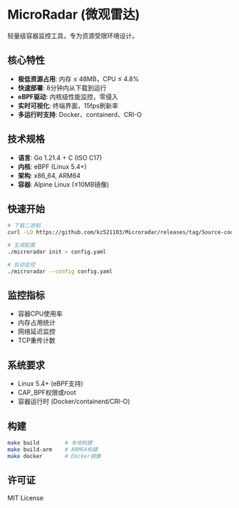 # MicroRadar (微观雷达)

轻量级容器监控工具，专为资源受限环境设计。

## 核心特性

- **极低资源占用**: 内存 ≤ 48MB，CPU ≤ 4.8%
- **快速部署**: 8分钟内从下载到运行
- **eBPF驱动**: 内核级性能监控，零侵入
- **实时可视化**: 终端界面，15fps刷新率
- **多运行时支持**: Docker、containerd、CRI-O

## 技术规格

- **语言**: Go 1.21.4 + C (ISO C17)
- **内核**: eBPF (Linux 5.4+)
- **架构**: x86_64, ARM64
- **容器**: Alpine Linux (≤10MB镜像)

## 快速开始

```bash
# 下载二进制
curl -LO https://github.com/kz521103/Microradar/releases/tag/Source-code

# 生成配置
./microradar init > config.yaml

# 启动监控
./microradar --config config.yaml
```

## 监控指标

- 容器CPU使用率
- 内存占用统计
- 网络延迟监控
- TCP重传计数

## 系统要求

- Linux 5.4+ (eBPF支持)
- CAP_BPF权限或root
- 容器运行时 (Docker/containerd/CRI-O)

## 构建

```bash
make build        # 本地构建
make build-arm    # ARM64构建
make docker       # Docker镜像
```

## 许可证

MIT License
